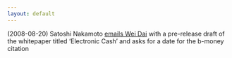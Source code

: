 ```yaml
---
layout: default
---
```


(2008-08-20) Satoshi Nakamoto [emails Wei Dai](/) with a pre-release draft of the whitepaper titled ‘Electronic Cash’ and asks for a date for the b-money citation 


